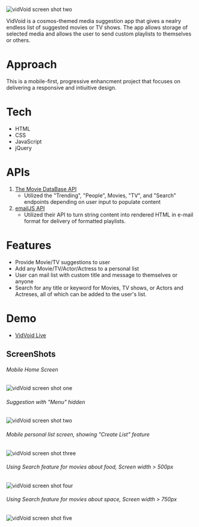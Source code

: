 ![vidVoid screen shot two](images/logo1.png)

VidVoid is a cosmos-themed media suggestion app that gives a nealry endless list of suggested movies or TV shows. The app allows storage of selected media and allows the user to send custom playlists to themselves or others.

# Approach

This is a mobile-first, progressive enhancment project that focuses on delivering a responsive and intiuitive design.

# Tech

- HTML
- CSS
- JavaScript
- jQuery

# APIs

1. [The Movie DataBase API](https://developers.themoviedb.org/3/getting-started/introduction)
   - Utilized the "Trending", "People", Movies, "TV", and "Search" endpoints depending on user input to populate content
2. [emailJS API](https://www.emailjs.com/)
   - Utilized their API to turn string content into rendered HTML in e-mail format for delivery of formatted playlists.

# Features

- Provide Movie/TV suggestions to user
- Add any Movie/TV/Actor/Actress to a personal list
- User can mail list with custom title and message to themselves or anyone
- Search for any title or keyword for Movies, TV shows, or Actors and Actreses, all of which can be added to the user's list.

# Demo

- [VidVoid Live](https://cosmic-noir.github.io/vidVoid/)

## ScreenShots

###### Mobile Home Screen

![vidVoid screen shot one](images/vidVoid1.png)

###### Suggestion with "Menu" hidden

![vidVoid screen shot two](images/vidVoid4.png)

###### Mobile personal list screen, showing "Create List" feature

![vidVoid screen shot three](images/vidVoid3.png)

###### Using Search feature for movies about food, Screen width > 500px

![vidVoid screen shot four](images/vidVoid.png)

###### Using Search feature for movies about space, Screen width > 750px

![vidVoid screen shot five](images/vidVoid2.png)
